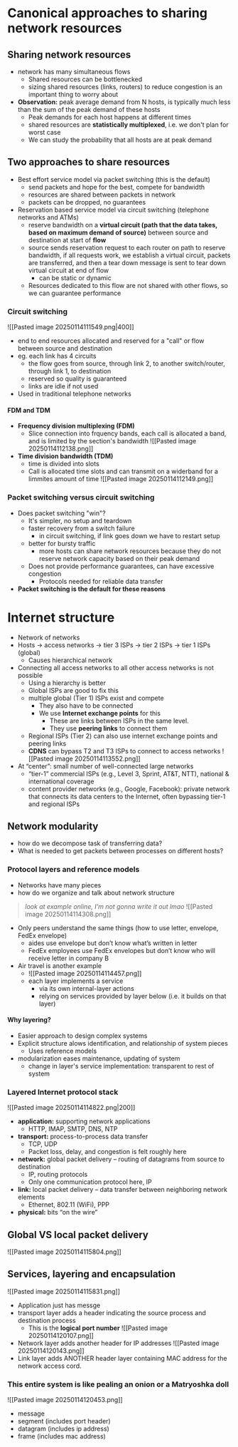 # Canonical approaches to sharing network resources
## Sharing network resources
- network has many simultaneous flows
	- Shared resources can be bottlenecked
	- sizing shared resources (links, routers) to reduce congestion is an important thing to worry about
- **Observation:** peak average demand from N hosts, is typically much less than the sum of the peak demand of these hosts 
	- Peak demands for each host happens at different times
	- shared resources are **statistically multiplexed**, i.e. we don't plan for worst case
	- We can study the probability that all hosts are at peak demand
## Two approaches to share resources
- Best effort service model via packet switching (this is the default)
	- send packets and hope for the best, compete for bandwidth
	- resources are shared between packets in network
	- packets can be dropped, no guarantees
- Reservation based service model via circuit switching (telephone networks and ATMs)
	- reserve bandwidth on a **virtual circuit (path that the data takes, based on maximum demand of source)** between source and destination at start of **flow**
	- source sends reservation request to each router on path to reserve bandwidth, if all requests work, we establish a virtual circuit, packets are transferred, and then a tear down message is sent to tear down virtual circuit at end of flow
		- can be static or dynamic
	- Resources dedicated to this flow are not shared with other flows, so we can guarantee performance
### Circuit switching
![[Pasted image 20250114111549.png|400]]
- end to end resources allocated and reserved for a "call" or flow between source and destination
- eg. each link has 4 circuits
	- the flow goes from source, through link 2, to another switch/router, through link 1, to destination
	- reserved so quality is guaranteed
	- links are idle if not used
- Used in traditional telephone networks
#### FDM and TDM
- **Frequency division multiplexing (FDM)**
	- Slice connection into frquency bands, each call is allocated a band, and is limited by the section's bandwidth
![[Pasted image 20250114112138.png]]
- **Time division bandwidth (TDM)**
	- time is divided into slots
	- Call is allocated time slots and can transmit on a widerband for a limmites amount of time
![[Pasted image 20250114112149.png]]
### Packet switching versus circuit switching
- Does packet switching "win"?
	- It's simpler, no setup and teardown
	- faster recovery from a switch failure
		- in circuit switching, if link goes down we have to restart setup
	- better for bursty traffic
		- more hosts can share network resources because they do not reserve network capacity based on their peak demand
	- Does not provide performance guarantees, can have excessive congestion
		- Protocols needed for reliable data transfer
- **Packet switching is the default for these reasons**
# Internet structure
- Network of networks
- Hosts -> access networks -> tier 3 ISPs -> tier 2 ISPs -> tier 1 ISPs (global)
	- Causes hierarchical network
- Connecting all access networks to all other access networks is not possible
	- Using a hierarchy is better
	- Global ISPs are good to fix this
	- multiple global (Tier 1) ISPs exist and compete
		- They also have to be connected
		- We use **Internet exchange points** for this
			- These are links between ISPs in the same level.
			- They use **peering links** to connect them
	- Regional ISPs (Tier 2) can also use internet exchange points and peering links
	- **CDNS** can bypass T2 and T3 ISPs to connect to access networks
![[Pasted image 20250114113552.png]]
- At “center”: small number of well-connected large networks  
	- “tier-1” commercial ISPs (e.g., Level 3, Sprint, AT&T, NTT), national & international coverage  
	- content provider networks (e.g., Google, Facebook): private network that connects its data centers to the Internet, often bypassing tier-1 and regional ISPs
## Network modularity
- how do we decompose task of transferring data?
- What is needed to get packets between processes on different hosts?
### Protocol layers and reference models
- Networks have many pieces
- how do we organize and talk about network structure
> *look at example online, I'm not gonna write it out lmao*
![[Pasted image 20250114114308.png]]
- Only peers understand the same things (how to use letter, envelope, FedEx envelope)  
	- aides use envelope but don’t know what’s written in letter  
	- FedEx employees use FedEx envelopes but don’t know who will receive letter in company B
- Air travel is another example
	- ![[Pasted image 20250114114457.png]]
	- each layer implements a service  
		- via its own internal-layer actions  
		- relying on services provided by layer below (i.e. it builds on that layer)
#### Why layering?
- Easier approach to design complex systems
- Explicit structure alows identification, and relationship of system pieces
	- Uses reference models
- modularization eases maintenance, updating of system  
	- change in layer's service implementation: transparent to rest of system
### Layered Internet protocol stack
![[Pasted image 20250114114822.png|200]]
- **application:** supporting network applications  
	- HTTP, IMAP, SMTP, DNS, NTP
- **transport:** process-to-process data transfer  
	- TCP, UDP
	- Packet loss, delay, and congestion is felt roughly here
- **network:** global packet delivery – routing of datagrams from source to destination
	- IP, routing protocols
	- Only one communication protocol here, IP
- **link:** local packet delivery – data transfer between neighboring network elements  
	- Ethernet, 802.11 (WiFi), PPP
- **physical:** bits “on the wire”
## Global VS local packet delivery
![[Pasted image 20250114115804.png]]
## Services, layering and encapsulation
![[Pasted image 20250114115831.png]]
- Application just has messge
- transport layer adds a header indicating the source process and destination process
	- This is the **logical port number**
![[Pasted image 20250114120107.png]]
- Network layer adds another header for IP addresses
![[Pasted image 20250114120143.png]]
- Link layer adds ANOTHER header layer containing MAC address for the network access cord.
### This entire system is like pealing an onion or a Matryoshka doll
![[Pasted image 20250114120453.png]]
- message
- segment (includes port header)
- datagram (includes ip address)
- frame (includes mac address)